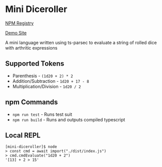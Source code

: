 # Mini Diceroller

[NPM Registry](https://www.npmjs.com/package/mini-diceroller)

[Demo Site](https://1d20.io)

A mini language written using ts-parsec to evaluate a string of rolled dice with arthritic expressions 

## Supported Tokens
 - Parenthesis - `(1d20 + 2) * 2`
 - Addition/Subtraction - `1d20 + 17 - 8`
 - Multiplication/Division - `1d20 / 2`

## npm Commands
 - `npm run test` - Runs test suit
 - `npm run build` - Runs and outputs compiled typescript

## Local REPL
```
[mini-diceroller]$ node 
> const cmd = await import("./dist/index.js")
> cmd.cmdEvaluate("1d20 + 2")
'[13] + 2 > 15'
```